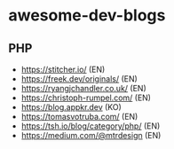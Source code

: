 # awesome-dev-blogs

## PHP
- https://stitcher.io/ (EN)
- https://freek.dev/originals/ (EN)
- https://ryangjchandler.co.uk/ (EN)
- https://christoph-rumpel.com/ (EN)
- https://blog.appkr.dev (KO)
- https://tomasvotruba.com/ (EN)
- https://tsh.io/blog/category/php/ (EN)
- https://medium.com/@mtrdesign (EN)
